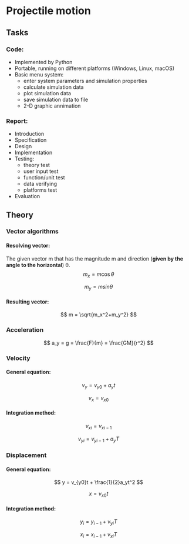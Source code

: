 # Projectile motion

## Tasks

### Code:

- Implemented by Python
- Portable, running on different platforms (Windows, Linux, macOS)
- Basic menu system:
  - enter system parameters and simulation properties
  - calculate simulation data
  - plot simulation data
  - save simulation data to file
  - 2-D graphic annimation

### Report:

- Introduction
- Specification
- Design
- Implementation
- Testing:
  - theory test
  - user input test
  - function/unit test
  - data verifying
  - platforms test
- Evaluation

## Theory

### Vector algorithms

#### Resolving vector:

The given vector m that has the magnitude m and direction (**given by the angle to the horizontal**) θ.
$$
m_x = m\cos{\theta}
$$

$$
m_y=msin{\theta}
$$

#### Resulting vector:

$$
m = \sqrt{m_x^2+m_y^2}
$$

### Acceleration

$$
a_y = g = \frac{F}{m} = \frac{GM}{r^2}
$$

### Velocity

#### General equation:

$$
v_y = v_{y0} + a_yt
$$

$$
v_x = v_{x0}
$$

#### Integration method:

$$
v_{xi} = v_{xi-1}
$$

$$
v_{yi} = v_{yi-1} + a_yT
$$



### Displacement

#### General equation:

$$
y = v_{y0}t + \frac{1}{2}a_yt^2
$$

$$
x = v_{x0}t
$$

#### Integration method:

$$
y_{i} = y_{i-1} + v_{yi}T
$$

$$
x_i = x_{i-1}+v_{xi}T
$$

